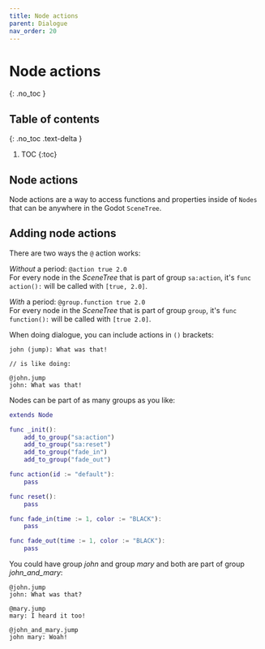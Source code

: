 ```yaml
---
title: Node actions
parent: Dialogue
nav_order: 20
---
```


# Node actions
{: .no_toc }

## Table of contents
{: .no_toc .text-delta }

1. TOC
{:toc}

## Node actions
Node actions are a way to access functions and properties inside of `Nodes` that can be anywhere in the Godot `SceneTree`.

## Adding node actions
There are two ways the `@` action works:

*Without* a period: `@action true 2.0`  
For every node in the *SceneTree* that is part of group `sa:action`, it's `func action():` will be called with `[true, 2.0]`.

*With* a period: `@group.function true 2.0`  
For every node in the *SceneTree* that is part of group `group`, it's `func function():` will be called with `[true 2.0]`.

When doing dialogue, you can include actions in `()` brackets:

```
john (jump): What was that!

// is like doing:

@john.jump
john: What was that!
```

Nodes can be part of as many groups as you like:

```gd
extends Node

func _init():
    add_to_group("sa:action")
    add_to_group("sa:reset")
    add_to_group("fade_in")
    add_to_group("fade_out")

func action(id := "default"):
    pass

func reset():
    pass

func fade_in(time := 1, color := "BLACK"):
    pass

func fade_out(time := 1, color := "BLACK"):
    pass
```

You could have group *john* and group *mary* and both are part of group *john_and_mary*:

```
@john.jump
john: What was that?

@mary.jump
mary: I heard it too!

@john_and_mary.jump
john mary: Woah!
```
